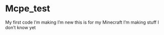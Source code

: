 # Mcpe_test
My first code I’m making I’m new this is for my Minecraft I’m making stuff I don’t know yet
